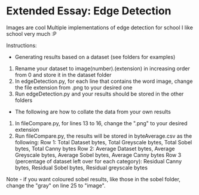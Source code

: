 # Extended Essay: Edge Detection
 Images are cool
 Multiple implementations of edge detection for school
 I like school very much :P

 Instructions:
 - Generating results based on a dataset (see folders for examples)
 1. Rename your dataset to image(number).(extension) in increasing order from 0 and store it in the dataset folder
 2. In edgeDetection.py, for each line that contains the word image, change the file extension from .png to your desired one
 3. Run edgeDetection.py and your results should be stored in the other folders
 
 - The following are how to collate the data from your own results
 1. In fileCompare.py, for lines 13 to 16, change the ".png" to your desired extension
 2. Run fileCompare.py, the results will be stored in byteAverage.csv as the following:
    Row 1: Total Dataset bytes, Total Greyscale bytes, Total Sobel bytes, Total Canny bytes
    Row 2: Average Dataset bytes, Average Greyscale bytes, Average Sobel bytes, Average Canny bytes
    Row 3 (percentage of dataset left over for each category): Residual Canny bytes, Residual Sobel bytes, Residual greyscale bytes 
 

 Note - if you want coloured sobel results, like those in the sobel folder, change the "gray" on line 25 to "image".

